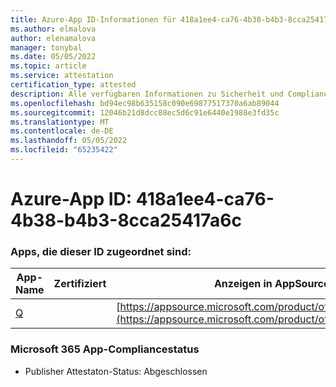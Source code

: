 ```yaml
---
title: Azure-App ID-Informationen für 418a1ee4-ca76-4b38-b4b3-8cca25417a6c
ms.author: elmalova
author: elenamalova
manager: tonybal
ms.date: 05/05/2022
ms.topic: article
ms.service: attestation
certification_type: attested
description: Alle verfügbaren Informationen zu Sicherheit und Compliance für 418a1ee4-ca76-4b38-b4b3-8cca25417a6c.
ms.openlocfilehash: bd94ec98b635158c090e69877517370a6ab89044
ms.sourcegitcommit: 12046b21d8dcc88ec5d6c91e6440e1988e3fd35c
ms.translationtype: MT
ms.contentlocale: de-DE
ms.lasthandoff: 05/05/2022
ms.locfileid: "65235422"
---
```

# <a name="azure-app-id-418a1ee4-ca76-4b38-b4b3-8cca25417a6c"></a>Azure-App ID: 418a1ee4-ca76-4b38-b4b3-8cca25417a6c


### <a name="apps-associated-with-this-id"></a>Apps, die dieser ID zugeordnet sind:
| **App-Name** | **Zertifiziert** | **Anzeigen in AppSource** |
|--------------|---------------|-----------------------|
| [Q](../forward/WA104381433.md) |  | [https://appsource.microsoft.com/product/office/WA104381433](https://appsource.microsoft.com/product/office/WA104381433) |

### <a name="microsoft-365-app-compliance-status"></a>Microsoft 365 App-Compliancestatus
- Publisher Attestaton-Status: Abgeschlossen
